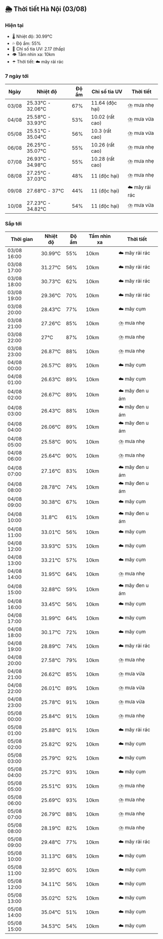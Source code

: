 ## 🌦️ Thời tiết Hà Nội (03/08)

### Hiện tại

- 🌡️ Nhiệt độ: 30.99℃
- 💦 Độ ẩm: 55%
- 🌟 Chỉ số tia UV: 2.17 (thấp)
- 👁️ Tầm nhìn xa: 10km
- ☂️ Thời tiết: ☁️ mây rải rác

### 7 ngày tới

| Ngày | Nhiệt độ | Độ ẩm | Chỉ số tia UV | Thời tiết |
| --- | --- | --- | --- | --- |
| 03/08 | 25.33℃ - 32.06℃ | 67% | 11.64 (độc hại) | ⛈️ mưa nhẹ |
| 04/08 | 25.58℃ - 33.93℃ | 53% | 10.02 (rất cao) | ⛈️ mưa vừa |
| 05/08 | 25.51℃ - 35.04℃ | 56% | 10.3 (rất cao) | ⛈️ mưa vừa |
| 06/08 | 26.25℃ - 35.07℃ | 55% | 10.26 (rất cao) | ⛈️ mưa nhẹ |
| 07/08 | 26.93℃ - 34.98℃ | 55% | 10.28 (rất cao) | ⛈️ mưa nhẹ |
| 08/08 | 27.25℃ - 37.03℃ | 48% | 11 (độc hại) | ⛈️ mưa nhẹ |
| 09/08 | 27.68℃ - 37℃ | 44% | 11 (độc hại) | ☁️ mây rải rác |
| 10/08 | 27.23℃ - 34.82℃ | 54% | 11 (độc hại) | ⛈️ mưa vừa |

### Sắp tới

| Thời gian | Nhiệt độ | Độ ẩm | Tầm nhìn xa | Thời tiết |
| --- | --- | --- | --- | --- |
| 03/08 16:00 | 30.99℃ | 55% | 10km | ☁️ mây rải rác |
| 03/08 17:00 | 31.27℃ | 56% | 10km | ☁️ mây rải rác |
| 03/08 18:00 | 30.73℃ | 62% | 10km | ☁️ mây rải rác |
| 03/08 19:00 | 29.36℃ | 70% | 10km | ☁️ mây rải rác |
| 03/08 20:00 | 28.43℃ | 77% | 10km | ☁️ mây cụm |
| 03/08 21:00 | 27.26℃ | 85% | 10km | ⛈️ mưa nhẹ |
| 03/08 22:00 | 27℃ | 87% | 10km | ⛈️ mưa nhẹ |
| 03/08 23:00 | 26.87℃ | 88% | 10km | ⛈️ mưa nhẹ |
| 04/08 00:00 | 26.57℃ | 89% | 10km | ☁️ mây cụm |
| 04/08 01:00 | 26.63℃ | 89% | 10km | ☁️ mây cụm |
| 04/08 02:00 | 26.67℃ | 89% | 10km | ☁️ mây đen u ám |
| 04/08 03:00 | 26.43℃ | 88% | 10km | ☁️ mây đen u ám |
| 04/08 04:00 | 26.06℃ | 89% | 10km | ☁️ mây đen u ám |
| 04/08 05:00 | 25.58℃ | 90% | 10km | ⛈️ mưa nhẹ |
| 04/08 06:00 | 25.64℃ | 90% | 10km | ⛈️ mưa nhẹ |
| 04/08 07:00 | 27.16℃ | 83% | 10km | ☁️ mây đen u ám |
| 04/08 08:00 | 28.78℃ | 74% | 10km | ☁️ mây đen u ám |
| 04/08 09:00 | 30.38℃ | 67% | 10km | ☁️ mây cụm |
| 04/08 10:00 | 31.8℃ | 61% | 10km | ☁️ mây đen u ám |
| 04/08 11:00 | 33.01℃ | 56% | 10km | ☁️ mây cụm |
| 04/08 12:00 | 33.93℃ | 53% | 10km | ☁️ mây cụm |
| 04/08 13:00 | 33.21℃ | 57% | 10km | ☁️ mây cụm |
| 04/08 14:00 | 31.95℃ | 64% | 10km | ⛈️ mưa nhẹ |
| 04/08 15:00 | 32.88℃ | 59% | 10km | ☁️ mây đen u ám |
| 04/08 16:00 | 33.45℃ | 56% | 10km | ☁️ mây cụm |
| 04/08 17:00 | 31.99℃ | 64% | 10km | ☁️ mây cụm |
| 04/08 18:00 | 30.17℃ | 72% | 10km | ☁️ mây cụm |
| 04/08 19:00 | 28.89℃ | 74% | 10km | ☁️ mây rải rác |
| 04/08 20:00 | 27.58℃ | 79% | 10km | ⛈️ mưa nhẹ |
| 04/08 21:00 | 26.62℃ | 85% | 10km | ⛈️ mưa vừa |
| 04/08 22:00 | 26.01℃ | 89% | 10km | ⛈️ mưa vừa |
| 04/08 23:00 | 25.78℃ | 91% | 10km | ⛈️ mưa vừa |
| 05/08 00:00 | 25.84℃ | 91% | 10km | ⛈️ mưa nhẹ |
| 05/08 01:00 | 25.88℃ | 91% | 10km | ☁️ mây rải rác |
| 05/08 02:00 | 25.82℃ | 92% | 10km | ☁️ mây cụm |
| 05/08 03:00 | 25.79℃ | 92% | 10km | ☁️ mây cụm |
| 05/08 04:00 | 25.72℃ | 93% | 10km | ☁️ mây cụm |
| 05/08 05:00 | 25.51℃ | 93% | 10km | ⛈️ mưa nhẹ |
| 05/08 06:00 | 25.69℃ | 93% | 10km | ⛈️ mưa nhẹ |
| 05/08 07:00 | 26.79℃ | 88% | 10km | ⛈️ mưa nhẹ |
| 05/08 08:00 | 28.19℃ | 82% | 10km | ⛈️ mưa nhẹ |
| 05/08 09:00 | 29.48℃ | 77% | 10km | ☁️ mây rải rác |
| 05/08 10:00 | 31.13℃ | 68% | 10km | ☁️ mây cụm |
| 05/08 11:00 | 32.95℃ | 60% | 10km | ☁️ mây cụm |
| 05/08 12:00 | 34.11℃ | 56% | 10km | ☁️ mây cụm |
| 05/08 13:00 | 35.02℃ | 52% | 10km | ☁️ mây cụm |
| 05/08 14:00 | 35.04℃ | 51% | 10km | ☁️ mây cụm |
| 05/08 15:00 | 34.53℃ | 54% | 10km | ☁️ mây cụm |
